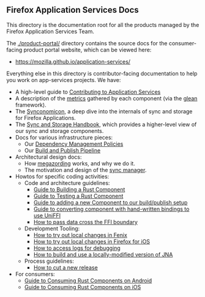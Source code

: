 ## Firefox Application Services Docs

This directory is the documentation root for all the products managed by the
Firefox Application Services Team.

The [./product-portal/](product-portal) directory contains the source docs for
the consumer-facing product portal website, which can be viewed here:

  * https://mozilla.github.io/application-services/
  
Everything else in this directory is contributor-facing documentation to help
you work on app-services projects.  We have:

  * A high-level guide to [Contributing to Application Services](./contributing.md)
  * A description of the [metrics](./metrics/README.md) gathered by each component
    (via the [glean](https://mozilla.github.io/glean/) framework).
  * The [Synconomicon](https://mozilla.github.io/application-services/synconomicon/), a deep dive into the internals of sync and storage for Firefox Applications.
  * The [Sync and Storage Handbook](https://mozilla.github.io/application-services/sync-storage-handbook/index.html), which provides a higher-level view of our sync and storage components.
  * Docs for various infrastructure pieces:
    * Our [Dependency Management Policies](./dependency-management.md)
    * Our [Build and Publish Pipeline](./build-and-publish-pipeline.md)
  * Architectural design docs:
    * How [megazording](./design/megazords.md) works, and why we do it.
    * The motivation and design of the [sync manager](./design/sync-manager.md).
  * Howtos for specific coding activities:
    * Code and architecture guidelines:
      * [Guide to Building a Rust Component](./howtos/building-a-rust-component.md)
      * [Guide to Testing a Rust Component](./howtos/testing-a-rust-component.md)
      * [Guide to adding a new Component to our build/publish setup](./howtos/adding-a-new-component.md)
      * [Guide to converting component with hand-written bindings to use UniFFI](./howtos/converting-a-component-to-uniffi.md)
      * [How to pass data cross the FFI boundary](./howtos/when-to-use-what-in-the-ffi.md)
    * Development Tooling:
      * [How to try out local changes in Fenix](./howtos/locally-published-components-in-fenix.md)
      * [How to try out local changes in Firefox for iOS](./howtos/locally-published-components-in-ios.md)
      * [How to access logs for debugging](./logging.md)
      * [How to build and use a locally-modified version of JNA](./howtos/locally-building-jna.md)
    * Process guidelines:
      * [How to cut a new release](./howtos/cut-a-new-release.md)
  * For consumers:
    * [Guide to Consuming Rust Components on Android](./howtos/consuming-rust-components-on-android.md)
    * [Guide to Consuming Rust Components on iOS](./howtos/consuming-rust-components-on-ios.md)
